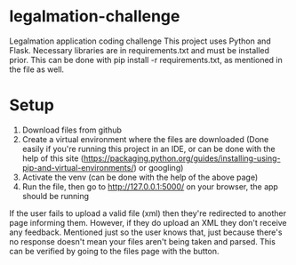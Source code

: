 # legalmation-challenge
Legalmation application coding challenge
This project uses Python and Flask. Necessary libraries are in requirements.txt and must be installed prior. This can be done with pip install -r requirements.txt, as mentioned in the file as well.

# Setup

1. Download files from github
2. Create a virtual environment where the files are downloaded (Done easily if you're running this project in an IDE, or can be done with the help of this site (https://packaging.python.org/guides/installing-using-pip-and-virtual-environments/) or googling)
3. Activate the venv (can be done with the help of the above page)
4. Run the file, then go to http://127.0.0.1:5000/ on your browser, the app should be running


If the user fails to upload a valid file (xml) then they're redirected to another page informing them. However, if they do upload an XML they don't receive any feedback. Mentioned just so the user knows that, just because there's no response doesn't mean your files aren't being taken and parsed. This can be verified by going to the files page with the button.
